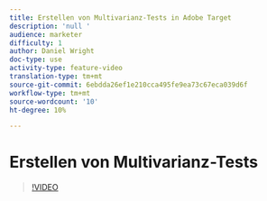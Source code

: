 ```yaml
---
title: Erstellen von Multivarianz-Tests in Adobe Target
description: 'null '
audience: marketer
difficulty: 1
author: Daniel Wright
doc-type: use
activity-type: feature-video
translation-type: tm+mt
source-git-commit: 6ebdda26ef1e210cca495fe9ea73c67eca039d6f
workflow-type: tm+mt
source-wordcount: '10'
ht-degree: 10%

---
```



# Erstellen von Multivarianz-Tests

>[!VIDEO](https://video.tv.adobe.com/v/17395/?quality=12)
